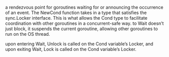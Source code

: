 a rendezvous point for goroutines waiting for or announcing the occurrence
of an event.
The NewCond function takes in a type that satisfies the sync.Locker interface. This is what allows the Cond type to facilitate coordination with other goroutines in a concurrent-safe way.
to Wait doesn’t just block, it suspends the current goroutine, allowing other goroutines to run on the OS thread.

upon entering Wait, Unlock is called on the Cond variable’s Locker, and upon exiting Wait, Lock is called on the Cond variable’s Locker.

